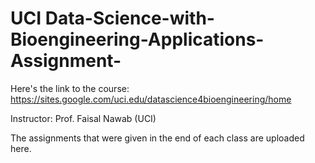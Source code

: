 # UCI Data-Science-with-Bioengineering-Applications-Assignment-

Here's the link to the course: https://sites.google.com/uci.edu/datascience4bioengineering/home

Instructor: Prof. Faisal Nawab (UCI)

The assignments that were given in the end of each class are uploaded here. 
